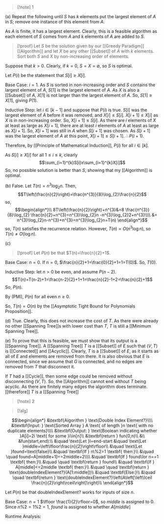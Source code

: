 >[!note] 1

(a) Repeat the following until $S$ has $k$ elements put the largest element of $A$ in $S$; remove one instance of this element from $A$. 

As $A$ is finite, it has a largest element. Clearly, this is a feasible algorithm as each element of $S$ comes from $A$ and $k$ elements of $A$ are added to $S$.

>[!proof]
Let $S$ be the solution given by our [[Greedy Paradigm]] [[Algorithm]] and let $X$ be any other [[Subset]] of $A$ with $k$ elements. Sort both $S$ and $X$ by non-increasing order of elements.
>
Suppose that $k>0$. Clearly, if $k=0$, $S=X=\emptyset$, so $S$ is optimal.
>
Let $P(i)$ be the statement that $S[i]≥X[i]$.
>
Base Case: $i=1$. 
As $S$ is sorted in non-increasing order and $S$ contains the largest element of $A$, $S[1]$ is the largest element of $A$. As $X$ is also a [[Subset]] of $A$, $X[1]$ is not larger than the largest element of $A$. So, $S[1]≥X[1]$, giving $P(1)$.
>
Inductive Step: let $i\in[k-1]$ and suppose that $P(i)$ is true.
$S[i]$ was the largest element of $A$ before it was removed, and $X[i]≤S[i]$. $X[i+1]≤X[i]$ as $X$ is in non-increasing order. So, $X[i+1]≤S[i]$. As there are $i$ elements of $X$ at least as large as $X[i+1]$, there are at least $i$ elements of $A$ at least as large as $X[i+1]$. So, $X[i+1]$ was still in $A$ when $S[i+1]$ was chosen. As $S[i+1]$ was the largest element of $A$ at this point, $X[i+1]≤S[i+1]$. $\therefore P(i+1)$.
>
Therefore, by [[Principle of Mathematical Induction]], $P(i)$ for all $i\in[k]$.
>
As $S[i]≥X[i]$ for all $1≤i≤k$, clearly $$\sum_{i=1}^{k}S[i]≥\sum_{i=1}^{k}X[i]$$So, no possible solution is better than $S$, showing that my [[Algorithm]] is optimal.

(b) False. Let $T(n)=n^{3}\log_{2}n$. Then, $$T\left(\frac{n}{2}\right)=\frac{n^{3}}{8}\log_{2}\frac{n}{2}$$so, $$\begin{align*}\\
8T\left(\frac{n}{2}\right)+n^{3}&=8 \frac{n^{3}}{8}\log_{2} \frac{n}{2}+n^{3}=n^{3}\log_{2}n -n^{3}\log_{2}2+n^{3}\\\\
&= n^{3}\log_{2}n-n^{3}+n^{3}=n^{3}\log_{2}n=T(n)
\end{align*}$$so, $T(n)$ satisfies the recurrence relation. However, $T(n)=O(n^{3}\log n)$, so $T(n)≠O(\log n)$.

(c) 
>[!proof]
Let $P(n)$ be that $T(n)=\frac{n}{2}+1$.
>
Base Case: $n=0$.
If $n=0$, $\frac{n}{2}+1=\frac{0}{2}+1=1=T(0)$. So, $T(0)$. 
>
Inductive Step: let $n>0$ be even, and assume $P(n-2)$. 
$$T(n)=T(n-2)+1=\frac{n-2}{2}+1+1=\frac{n}{2}-1+2=\frac{n}{2}+1$$So, $P(n)$.
>
By (PMI), $P(n)$ for all even $n≥0$.

So, $T(n)=O(n)$ by the [[Asymptotic Tight Bound for Polynomials Proposition]].

(d) True. Clearly, this does not increase the cost of $T$. As there were already no other [[Spanning Tree]]s with lower cost than $T$, $T$ is still a [[Minimum Spanning Tree]].

(e) To prove that this is feasible, we must show that its output is a [[Spanning Tree]]. A [[Spanning Tree]] $T$ is a [[Subset]] of $E$ such that $(V,T)$ is [[Connected]] and [[Acyclic]]. Clearly, $T$ is a [[Subset]] of $E$, as it starts as all of $E$ and elements are removed from there. It is also obvious that $E$ is connected, since we assume that $G$ is connected, and no edges are removed from $T$ that disconnect it.

If $T$ had a [[Cycle]], then some edge could be removed without disconnecting $(V,T)$. So, the [[Algorithm]] cannot end without $T$ being acyclic. As there are finitely many edges the algorithm does terminate. [[therefore]] $T$ is a [[Spanning Tree]]


>[!note] 2

>[!alg]

$$\begin{align*}
&\textbf{Algorithm } \text{Double Index Element?}\\\\
&\textbf{Input: } \text{Sorted Array } A \text{ of length }n \text{ with no duplicate elements}\\\\
&\textbf{Output: } \text{Boolean indicating whether }A[i]=2i \text{ for some }i\in[n]\\
&\textbf{return } fun(0,n)\\
&\\
&fun(start,end):\\
&\quad \text{Let }l=end-start
&\quad \text{Let }middle=\left\lfloor\frac{n}{2}\right\rfloor\\
&\quad \text{Let }found=\text{false}\\
&\quad \textbf{If } n\%2=1 \textbf{ then:}\\
&\quad \quad found=A[middle+1]==2middle+2\\\\
&\quad \textbf{If } found\lor n==1 \textbf{ then:}\\
&\quad \quad \textbf{return } found\\
&\quad \textbf{If } A[middle]<=2middle \textbf{ then:}\\
&\quad \quad \textbf{return } \text{doubleIndexElement?}(A[1:middle])\\
&\quad \textbf{Else:}\\
&\quad \quad \textbf{return } \text{doubleIndexElement?}\left(A\left[\left\lceil \frac{n}{2}\right\rceil\right]\right)\\
\end{align*}$$

Let $P(n)$ be that $\text{doubleIndexElement?}$ works for inputs of size $n$.

Base Case: $n=1$
$\lfloor \frac{1}{2}\rfloor=0$, so $middle$ is assigned to $0$. Since $n\%2=1\%2=1$, $found$ is assigned to whether $A[middle]$ 


Runtime Analysis: